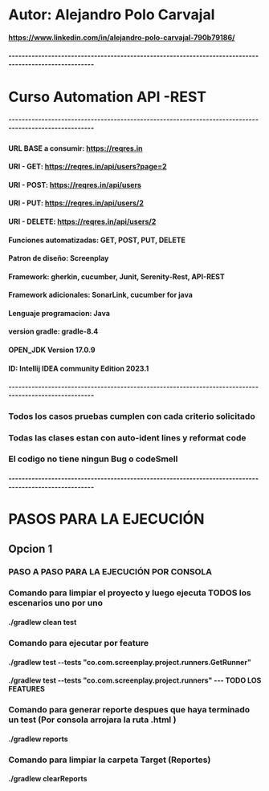 # Autor: Alejandro Polo Carvajal
#### https://www.linkedin.com/in/alejandro-polo-carvajal-790b79186/
##### ------------------------------------------------------------------------------------------------------
# Curso Automation API -REST 
##### ------------------------------------------------------------------------------------------------------

#### URL BASE a consumir: https://reqres.in
#### URI - GET: https://reqres.in/api/users?page=2
#### URI - POST: https://reqres.in/api/users
#### URI - PUT: https://reqres.in/api/users/2
#### URI - DELETE: https://reqres.in/api/users/2
#### Funciones automatizadas: GET, POST, PUT, DELETE
#### Patron de diseño: Screenplay
#### Framework: gherkin, cucumber, Junit, Serenity-Rest, API-REST
#### Framework adicionales: SonarLink, cucumber for java
#### Lenguaje programacion: Java
#### version gradle: gradle-8.4
#### OPEN_JDK Version 17.0.9
#### ID: Intellij IDEA community Edition 2023.1
##### ------------------------------------------------------------------------------------------------------

### Todos los casos pruebas cumplen con cada criterio solicitado
### Todas las clases estan con auto-ident lines y reformat code
### El codigo no tiene ningun Bug o codeSmell
##### ------------------------------------------------------------------------------------------------------
# PASOS PARA LA EJECUCIÓN

## Opcion 1
### PASO A PASO PARA LA EJECUCIÓN POR CONSOLA

### Comando para limpiar el proyecto y luego ejecuta TODOS los escenarios uno por uno
#### ./gradlew clean test

### Comando para ejecutar por feature
#### ./gradlew test --tests "co.com.screenplay.project.runners.GetRunner"
#### ./gradlew test --tests "co.com.screenplay.project.runners" --- TODO LOS FEATURES

### Comando para generar reporte despues que haya terminado un test (Por consola arrojara la ruta .html )
#### ./gradlew reports

### Comando para limpiar la carpeta Target (Reportes)
#### ./gradlew clearReports
